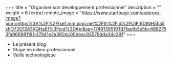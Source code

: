 +++
title = "Organiser son développement professionnel"
description = ""
weight = 6
[extra]
remote_image = "https://www.startpage.com/av/proxy-image?piurl=https%3A%2F%2Ftse1.mm.bing.net%2Fth%2Fid%2FOIP.RDtNH5fia5zhO72Q1283XQHaEf%3Fpid%3DApi&sp=1749139519Td7faefb3e5bc4682753fa966981181cf7941e2a360dc00deac93576dda34c291"
+++
- Le présent blog
- Stage en milieu professionnel
- Veille technologique
